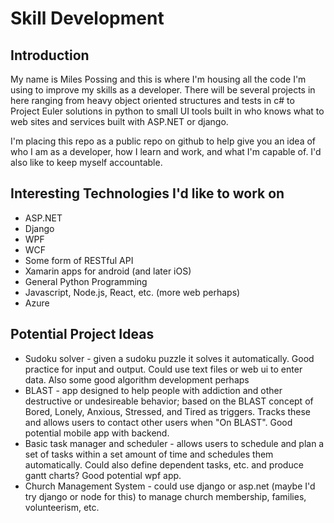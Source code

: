 # Skill Development

## Introduction

My name is Miles Possing and this is where I'm housing all the code I'm using to improve my skills as a developer. There will be several projects in here ranging from heavy object oriented structures and tests in c# to Project Euler solutions in python to small UI tools built in who knows what to web sites and services built with ASP.NET or django.

I'm placing this repo as a public repo on github to help give you an idea of who I am as a developer, how I learn and work, and what I'm capable of. I'd also like to keep myself accountable.

## Interesting Technologies I'd like to work on

- ASP.NET
- Django
- WPF
- WCF
- Some form of RESTful API
- Xamarin apps for android (and later iOS)
- General Python Programming
- Javascript, Node.js, React, etc. (more web perhaps)
- Azure

## Potential Project Ideas

- Sudoku solver - given a sudoku puzzle it solves it automatically. Good practice for input and output. Could use text files or web ui to enter data. Also some good algorithm development perhaps
- BLAST - app designed to help people with addiction and other destructive or undesireable behavior; based on the BLAST concept of Bored, Lonely, Anxious, Stressed, and Tired as triggers. Tracks these and allows users to contact other users when "On BLAST". Good potential mobile app with backend.
- Basic task manager and scheduler - allows users to schedule and plan a set of tasks within a set amount of time and schedules them automatically. Could also define dependent tasks, etc. and produce gantt charts? Good potential wpf app.
- Church Management System - could use django or asp.net (maybe I'd try django or node for this) to manage church membership, families, volunteerism, etc.